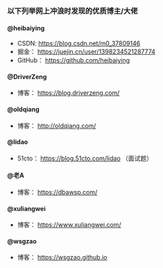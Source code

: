 ### 以下列举网上冲浪时发现的优质博主/大佬

#### @heibaiying
- CSDN: https://blog.csdn.net/m0_37809146
- 掘金： https://juejin.cn/user/1398234521287774
- GitHub： https://github.com/heibaiying

#### @DriverZeng

- 博客： https://blog.driverzeng.com/

#### @oldqiang

- 博客： http://oldqiang.com/

#### @lidao

- 51cto： https://blog.51cto.com/lidao （面试题）

#### @老A

- 博客： https://dbawsp.com/


#### @xuliangwei

- 博客： https://www.xuliangwei.com/

#### @wsgzao

- 博客： https://wsgzao.github.io